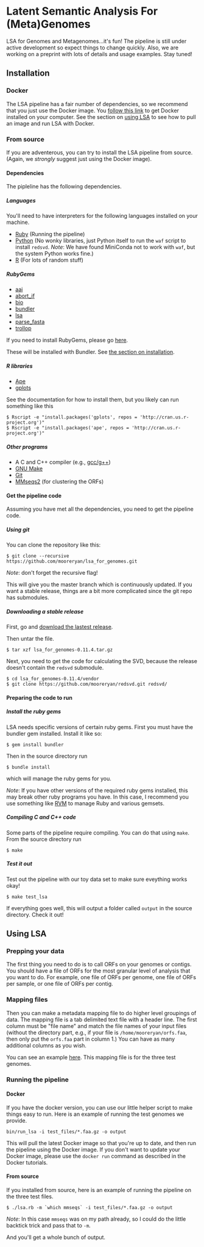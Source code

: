 # Latent Semantic Analysis For (Meta)Genomes

LSA for Genomes and Metagenomes...it's fun! The pipeline is still under active development so expect things to change quickly. Also, we are working on a preprint with lots of details and usage examples. Stay tuned!

## Installation

### Docker

The LSA pipeline has a fair number of dependencies, so we recommend that you just use the Docker image. You [follow this link](https://www.docker.com/get-docker) to get Docker installed on your computer. See the section on [using LSA](#using-lsa) to see how to pull an image and run LSA with Docker.

### From source

If you are adventerous, you can try to install the LSA pipeline from source. (Again, we *strongly* suggest just using the Docker image).

#### Dependencies

The pipleline has the following dependencies.

##### Languages

You'll need to have interpreters for the following languages installed on your machine.

- [Ruby](https://www.ruby-lang.org/es/) (Running the pipeline)
- [Python](https://www.python.org/) (No wonky libraries, just Python itself to run the `waf` script to install `redsvd`. *Note*: We have found MiniConda not to work with `waf`, but the system Python works fine.)
- [R](https://www.r-project.org/) (For lots of random stuff)

##### RubyGems

- [aai](https://rubygems.org/gems/aai)
- [abort_if](https://rubygems.org/gems/abort_if)
- [bio](https://rubygems.org/gems/bio)
- [bundler](https://rubygems.org/gems/bundler)
- [lsa](https://rubygems.org/gems/lsa)
- [parse_fasta](https://rubygems.org/gems/parse_fasta)
- [trollop](https://rubygems.org/gems/trollop)

If you need to install RubyGems, please go [here](https://rubygems.org/pages/download/).

These will be installed with Bundler. See [the section on installation](#installing).

##### R libraries

- [Ape](https://cran.r-project.org/web/packages/ape/index.html)
- [gplots](https://cran.r-project.org/web/packages/gplots/index.html)

See the documentation for how to install them, but you likely can run something like this

```
$ Rscript -e "install.packages('gplots', repos = 'http://cran.us.r-project.org')"
$ Rscript -e "install.packages('ape', repos = 'http://cran.us.r-project.org')"
```

##### Other programs

- A C and C++ compiler (e.g., [gcc/g++](https://gcc.gnu.org/))
- [GNU Make](https://www.gnu.org/software/make/)
- [Git](https://git-scm.com/book/en/v2/Getting-Started-Installing-Git)
- [MMseqs2](https://github.com/soedinglab/MMseqs2) (for clustering the ORFs)

#### Get the pipeline code

Assuming you have met all the dependencies, you need to get the pipeline code.

##### Using git

You can clone the repository like this:

```
$ git clone --recursive https://github.com/mooreryan/lsa_for_genomes.git
```

*Note*: don't forget the recursive flag!

This will give you the master branch which is continuously updated. If you want a stable release, things are a bit more complicated since the git repo has submodules.

##### Downloading a stable release

First, go and [download the lastest release](https://github.com/mooreryan/lsa_for_genomes/releases).

Then untar the file.

```
$ tar xzf lsa_for_genomes-0.11.4.tar.gz
```

Next, you need to get the code for calculating the SVD, because the release doesn't contain the `redsvd` submodule.

```
$ cd lsa_for_genomes-0.11.4/vendor
$ git clone https://github.com/mooreryan/redsvd.git redsvd/
```

#### Preparing the code to run

##### Install the ruby gems

LSA needs specific versions of certain ruby gems. First you must have the bundler gem installed. Install it like so:

```
$ gem install bundler
```

Then in the source directory run

```
$ bundle install
```

which will manage the ruby gems for you.

*Note*: If you have other versions of the required ruby gems installed, this may break other ruby programs you have. In this case, I recommend you use something like [RVM](https://rvm.io) to manage Ruby and various gemsets.

##### Compiling C and C++ code

Some parts of the pipeline require compiling. You can do that using `make`. From the source directory run

```
$ make
```

##### Test it out

Test out the pipeline with our toy data set to make sure eveything works okay!

```
$ make test_lsa
```

If everything goes well, this will output a folder called `output` in the source directory. Check it out!

## Using LSA

### Prepping your data

The first thing you need to do is to call ORFs on your genomes or contigs. You should have a file of ORFs for the most granular level of analysis that you want to do. For example, one file of ORFs per genome, one file of ORFs per sample, or one file of ORFs per contig.

### Mapping files

Then you can make a metadata mapping file to do higher level groupings of data. The mapping file is a tab delimited text file with a header line. The first column must be "file name" and match the file names of your input files (without the directory part, e.g., if your file is `/home/mooreryan/orfs.faa`, then only put the `orfs.faa` part in column 1.) You can have as many additional columns as you wish.

You can see an example [here](https://raw.githubusercontent.com/mooreryan/lsa_for_genomes/master/test_files/mapping.txt). This mapping file is for the three test genomes.

### Running the pipeline

#### Docker

If you have the docker version, you can use our little helper script to make things easy to run. Here is an example of running the test genomes we provide.

```
bin/run_lsa -i test_files/*.faa.gz -o output
```

This will pull the latest Docker image so that you're up to date, and then run the pipeline using the Docker image. If you don't want to update your Docker image, please use the `docker run` command as described in the Docker tutorials.

#### From source

If you installed from source, here is an example of running the pipeline on the three test files.

```
$ ./lsa.rb -m `which mmseqs` -i test_files/*.faa.gz -o output
```

*Note*: In this case `mmseqs` was on my path already, so I could do the little backtick trick and pass that to `-m`.

And you'll get a whole bunch of output.
